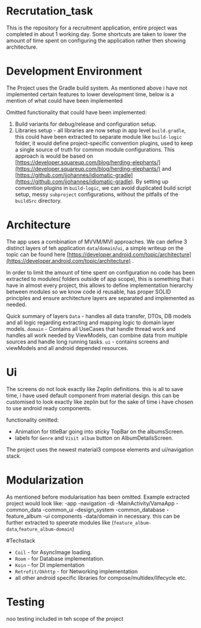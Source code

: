 Recrutation_task
==================

This is the repository for a recruitment application, entire project was completed in about 1
working day. Some shortcuts are taken to lower the amount of time spent on configuring the
application rather then showing architecture.

# Development Environment

The Project uses the Gradle build system. As mentioned above i have not implemented certain features
to lower development time, below is a mention of what could have been implemented

Omitted functionality that could have been implemented:

1. Build variants for debug/release and configuration setup.
2. Libraries setup - all libraries are now setup in app level `build.gradle`, this could have been
   extracted to separate module like `build-logic` folder, it would define project-specific
   convention plugins, used to keep a single source of truth for common module configurations. This
   approach is would be based on
   [https://developer.squareup.com/blog/herding-elephants/](https://developer.squareup.com/blog/herding-elephants/)
   and
   [https://github.com/jjohannes/idiomatic-gradle](https://github.com/jjohannes/idiomatic-gradle).
   By setting up convention plugins in `build-logic`, we can avoid duplicated build script setup,
   messy `subproject` configurations, without the pitfalls of the `buildSrc` directory.

# Architecture

The app uses a combination of MVVM/MVI approaches. We can define 3 distinct layers of teh
application `data`/`domain`/`ui`, a simple writeup on the topic can be found here
[https://developer.android.com/topic/architecture](https://developer.android.com/topic/architecture)
.

In order to limit the amount of time spent on configuration no code has been extracted to modules(
folders outside of app scope), this is something that i have in almost every project, this allows to
define implementation hierarchy between modules so we know code id reusable, has proper SOLID
principles and ensure architecture layers are separated and implemented as needed.

Quick summary of layers
`Data` - handles all data transfer, DTOs, DB models and all logic regarding extracting and mapping
logic to domain layer models.
`domain` - Contains all UseCases that handle thread work and handles all work needed by ViewModels,
can combine data from multiple sources and handle long running tasks.
`ui` - contains screens and viewModels and all android depended resources.

# Ui

The screens do not look exactly like Zeplin definitions. this is all to save time, i have used
default component from material design. this can be customised to look exactly like zeplin but for
the sake of time i have chosen to use android ready components. 

functionality omitted:
- Animation for titleBar going into sticky TopBar on the albumsScreen.
- labels for `Genre` and `Visit album` button on AlbumDetailsScreen.


The project uses the newest material3 compose elements and ui/navigation stack.

# Modularization
As mentioned before modularisation has been omitted. Example extracted project would look like: 
-app
   -navigation
   -di
   -MainActivity/VamaApp
-common_data
-common_ui
-design_system
-common_database
-feature_album 
   -ui components
   -data/domain in necessary. this can be further extracted to speerate modules like (`feature_album-data`,`feature_album-domain`)

#Techstack
 - `Coil` - for AsyncImage loading.
 - `Room` - for Database implementation.
 - `Koin` - for DI implementation
 - `Retrofit/Okhttp` - for Networking implementation 
 - all other android specific libraries for compose/multidex/lifecycle etc.

# Testing
noo testing included in teh scope of the project